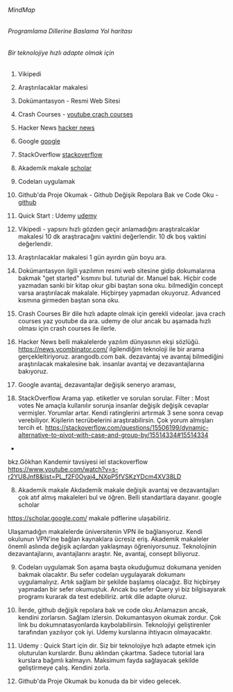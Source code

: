 ###### MindMap
###### Programlama Dillerine Baslama Yol haritası
###### Bir teknolojiye hızlı adapte olmak için
1. Vikipedi 
2. Araştırılacaklar makalesi
3. Dokümantasyon - Resmi Web Sitesi
4. Crash Courses - [youtube crach courses](youtube.com)
5. Hacker News [hacker news](https://news.ycombinator.com/)
6. Google [google](google.com)
7. StackOverflow [stackoverflow](https://stackoverflow.com/)
8. Akademik makale [scholar](https://scholar.google.com/)
9. Codeları uygulamak
10. Github'da Proje Okumak - Github Değişik Repolara Bak ve Code Oku - [github](github.com) 
11. Quick Start : Udemy [udemy](udemy.com) 


1. Vikipedi - 
yapsını hızlı gözden geçir anlamadığını araştıralcaklar makalesi 10 dk araştıracağını vaktini değerlendir. 10 dk boş vaktini değerlendir.

2. Araştırılacaklar makalesi
1 gün ayırdın gün boyu ara.

3. Dokümantasyon
ilgili yazılımın resmi web sitesine gidip dokumalarına bakmak
"get started" kısmını bul. tuturial dır. Manuel bak.
Hiçbir code yazmadan sanki bir kitap okur gibi baştan sona oku.
bilmediğin concept varsa araştırılacak makalale.
Hiçbirşey yapmadan okuyoruz. Advanced kısmına girmeden baştan sona oku.

4. Crash Courses
Bir dile hızlı adapte olmak için gerekli videolar. java crach courses yaz youtube da ara. udemy de olur ancak bu aşamada hızlı olması için crash courses ile ilerle.  


5. Hacker News
belli makalelerde yazılım dünyasının ekşi sözlüğü.
https://news.ycombinator.com/
ilgilendiğim teknoloji ile bir arama gerçekleltiriyoruz. 
arangodb.com bak.
dezavantaj ve avantaj
 bilmediğini araştırılacak makalesine bak.
insanlar avantaj ve dezavantajlarına bakıyoruz.
6. Google
avantaj, dezavantajlar değişik seneryo araması, 

7. StackOverflow
Arama yap. etiketler ve sorulan sorular. Filter : Most votes
Ne amaçla kullanılır sorunja insanlar değişik değişik cevaplar vermişler. Yorumlar artar.
Kendi ratinglerini artırmak 3 sene sonra cevap verebiliyor.
Kişilerin tecrübelerini araştırabilirsin. 
Çok yorum almışları tercih et.
https://stackoverflow.com/questions/15506199/dynamic-alternative-to-pivot-with-case-and-group-by/15514334#15514334


*
bkz.Gökhan Kandemir tavsiyesi iel stackoverflow  
https://www.youtube.com/watch?v=s-r2YU8Jnf8&list=PL_f2F0Oyaj4_NXpP5fVSKzYDcm4XV38LD

8. Akademik makale
Akdademik makale değişik avantaj ve dezavantajları çok atıf almış makaleleri bul ve öğren. Belli standartlara dayanır.
google scholar

https://scholar.google.com/
makale pdflerine ulaşabiliriz.

Ulaşamadığın makalelerde üniversitenin VPN ile bağlanıyoruz. Kendi okulunun VPN'ine bağlan kaynaklara ücresiz eriş.
Akademik makaleler önemli aslında değişik açılardan yaklaşmayı öğreniyorsunuz. 
Teknolojinin dezavantajlarını, avantajlarını araştır. 
Ne, avantaj, consept biliyoruz.

9. Codeları uygulamak
Son aşama başta okuduğumuz dokumana yeniden bakmak olacaktır. 
Bu sefer codeları uygulayarak dokumanı uygulamalıyız. Artık sağlam bir şekilde başlamış olacağız. 
Biz hiçbirşey yapmadan bir sefer okumuştuk. Ancak bu sefer Query yi biz bilgisayarak programı kurarak da test edebiliriz. artık dile adapte oluruz. 

10. İlerde, github değişik repolara bak ve code oku.Anlamazsın ancak, kendini zorlarsın. Sağlam izlersin. Dokumantasyon okumak zordur. Çok link bu dokumnatasyonlarda kaybolabilirsin. Teknolojiyi geliştirenler tarafından yazılıyor çok iyi. Udemy kurslarına ihtiyacın olmayacaktır. 

11. Udemy : Quick Start için dir.
 Siz bir teknolojiye hızlı adapte etmek için oluturulan kurslardır. Bunu aklından çıkartma. Sadece tutorial lara kurslara bağımlı kalmayın. Maksimum fayda sağlayacak şekilde geliştirmeye çalış. Kendini zorla.

12. Github'da Proje Okumak
bu konuda da bir video gelecek.
